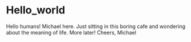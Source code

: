# Hello_world

Hello humans!
Michael here. Just sitting in this boring cafe and wondering about the meaning of life. More later!
Cheers,
Michael

